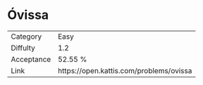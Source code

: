 # Óvissa

<table>
    <tr>
        <td>Category</td>
        <td>Easy</td>
    </tr>
    <tr>
        <td>Diffulty</td>
        <td>1.2</td>
    </tr>
    <tr>
        <td>Acceptance</td>
        <td>52.55 %</td>
    </tr>
    <tr>
        <td>Link</td>
        <td>https://open.kattis.com/problems/ovissa</td>
    </tr>
</table>